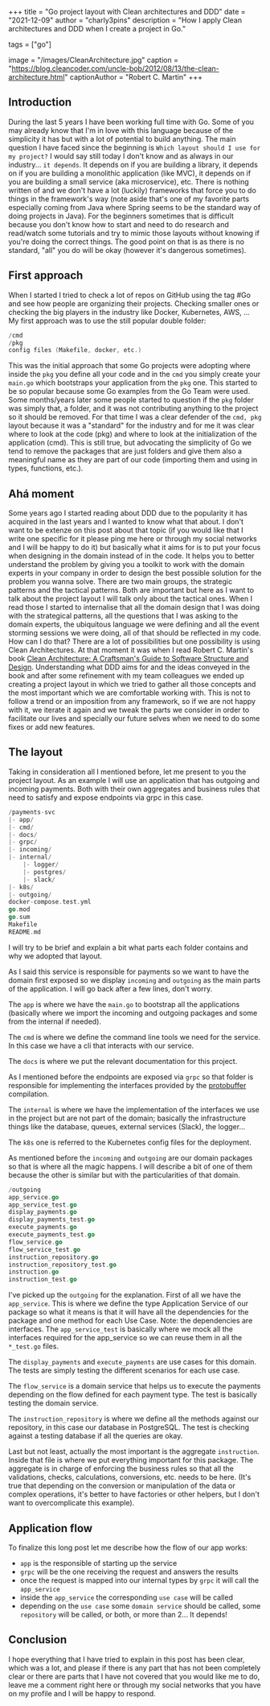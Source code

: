 +++
title = "Go project layout with Clean architectures and DDD"
date = "2021-12-09"
author = "charly3pins"
description = "How I apply Clean architectures and DDD when I create a  project in Go."

tags = ["go"]

image = "/images/CleanArchitecture.jpg"
caption = "https://blog.cleancoder.com/uncle-bob/2012/08/13/the-clean-architecture.html"
captionAuthor = "Robert C. Martin"
+++
## Introduction
During the last 5 years I have been working full time with Go. Some of you may already know that I'm in love with this language because of the simplicity it has but with a lot of potential to build anything. The main question I have faced since the beginning is `Which layout should I use for my project?` I would say still today I don't know and as always in our industry... `it depends`. It depends on if you are building a library, it depends on if you are building a monolithic application (like MVC), it depends on if you are building a small service (aka microservice), etc. There is nothing written of and we don't have a lot (luckily) frameworks that force you to do things in the framework's way (note aside that's one of my favorite parts especially coming from Java where Spring seems to be the standard way of doing projects in Java). For the beginners sometimes that is difficult because you don't know how to start and need to do research and read/watch some tutorials and try to mimic those layouts without knowing if you're doing the correct things. The good point on that is as there is no standard, "all" you do will be okay (however it's dangerous sometimes).

## First approach
When I started I tried to check a lot of repos on GitHub using the tag #Go and see how people are organizing their projects. Checking smaller ones or checking the big players in the industry like Docker, Kubernetes, AWS, ... My first approach was to use the still popular double folder:
```go
/cmd
/pkg
config files (Makefile, docker, etc.)
```
This was the initial approach that some Go projects were adopting where inside the `pkg` you define all your code and in the `cmd` you simply create your `main.go` which bootstraps your application from the `pkg` one. This started to be so popular because some Go examples from the Go Team were used. Some months/years later some people started to question if the `pkg` folder was simply that, a folder, and it was not contributing anything to the project so it should be removed. For that time I was a clear defender of the `cmd, pkg` layout because it was a "standard" for the industry and for me it was clear where to look at the code (pkg) and where to look at the initialization of the application  (cmd). This is still true, but advocating the simplicity of Go we tend to remove the packages that are just folders and give them also a meaningful name as they are part of our code (importing them and using in types, functions, etc.).

## Ahá moment
Some years ago I started reading about DDD due to the popularity it has acquired in the last years and I wanted to know what that about. I don't want to be extenze on this post about that topic (if you would like that I write one specific for it please ping me here or through my social networks and I will be happy to do it) but basically what it aims for is to put your focus when designing in the domain instead of in the code. It helps you to better understand the problem by giving you a toolkit to work with the domain experts in your company in order to design the best possible solution for the problem you wanna solve. There are two main groups, the strategic patterns and the tactical patterns. Both are important but here as I want to talk about the project layout I will talk only about the tactical ones. When I read those I started to internalise that all the domain design that I was doing with the strategical patterns, all the questions that I was asking to the domain experts, the ubiquitous language we were defining and all the event storming sessions we were doing, all of that should be reflected in my code. How can I do that? There are a lot of possibilities but one possibility is using Clean Architectures.
At that moment it was when I read Robert C. Martin's book [Clean Architecture: A Craftsman's Guide to Software Structure and Design](https://amzn.to/49QTnYt). Understanding what DDD aims for and the ideas conveyed in the book and after some refinement with my team colleagues we ended up creating a project layout in which we tried to gather all those concepts and the most important which we are comfortable working with. This is not to follow a trend or an imposition from any framework, so if we are not happy with it, we iterate it again and we tweak the parts we consider in order to facilitate our lives and specially our future selves when we need to do some fixes or add new features. 

## The layout
Taking in consideration all I mentioned before, let me present to you the project layout. As an example I will use an application that has outgoing and incoming payments. Both with their own aggregates and business rules that need to satisfy and expose endpoints via grpc in this case.
```go
/payments-svc
|- app/
|- cmd/
|- docs/
|- grpc/
|- incoming/
|- internal/
	|- logger/
	|- postgres/
	|- slack/
|- k8s/
|- outgoing/
docker-compose.test.yml
go.mod
go.sum
Makefile
README.md
```
I will try to be brief and explain a bit what parts each folder contains and why we adopted that layout.

As I said this service is responsible for payments so we want to have the domain first exposed so we display `incoming` and `outgoing` as the main parts of the application. I will go back after a few lines, don't worry.

The `app` is where we have the `main.go` to bootstrap all the applications (basically where we import the incoming and outgoing packages and some from the internal if needed).

The `cmd` is where we define the command line tools we need for the service. In this case we have a cli that interacts with our service.

The `docs` is where we put the relevant documentation for this project.

As I mentioned before the endpoints are exposed via `grpc` so that folder is responsible for implementing the interfaces provided by the [protobuffer](https://developers.google.com/protocol-buffers) compilation.

The `internal` is where we have the implementation of the interfaces we use in the project but are not part of the domain; basically the infrastructure things like the database, queues, external services (Slack), the logger...

The `k8s` one is referred to the Kubernetes config files for the deployment.

As mentioned before the `incoming` and `outgoing` are our domain packages so that is where all the magic happens. I will describe a bit of one of them because the other is similar but with the particularities of that domain.

```go
/outgoing
app_service.go
app_service_test.go
display_payments.go
display_payments_test.go
execute_payments.go
execute_payments_test.go
flow_service.go
flow_service_test.go
instruction_repository.go
instruction_repository_test.go
instruction.go
instruction_test.go
```
I've picked up the `outgoing` for the explanation. First of all we have the `app_service`. This is where we define the type Application Service of our package so what it means is that it will have all the dependencies for the package and one method for each Use Case. Note: the dependencies are interfaces. The `app_service_test` is basically where we mock all the interfaces required for the app_service so we can reuse them in all the` *_test.go` files.

The `display_payments` and `execute_payments` are use cases for this domain. The tests are simply testing the different scenarios for each use case.

The `flow_service` is a domain service that helps us to execute the payments depending on the flow defined for each payment type. The test is basically testing the domain service.

The `instruction_repository` is where we define all the methods against our repository, in this case our database in PostgreSQL. The test is checking against a testing database if all the queries are okay.

Last but not least, actually the most important is the aggregate `instruction`. Inside that file is where we put everything important for this package. The aggregate is in charge of enforcing the business rules so that all the validations, checks, calculations, conversions, etc. needs to be here. (It's true that depending on the conversion or manipulation of the data or complex operations, it's better to have factories or other helpers, but I don't want to overcomplicate this example).

## Application flow

To finalize this long post let me describe how the flow of our app works:
- `app` is the responsible of starting up the service
- `grpc` will be the one receiving the request and answers the results
- once the request is mapped into our internal types by `grpc` it will call the `app_service`
- inside the `app_service` the corresponding `use case` will be called
- depending on the `use case` some `domain service` should be called, some `repository` will be called, or both, or more than 2... It depends!


## Conclusion

I hope everything that I have tried to explain in this post has been clear, which was a lot, and please if there is any part that has not been completely clear or there are parts that I have not covered that you would like me to do, leave me a comment right here or through my social networks that you have on my profile and I will be happy to respond.

